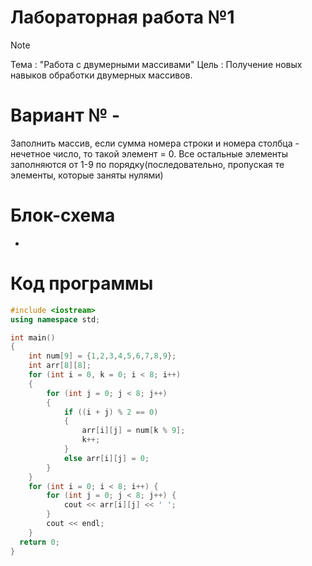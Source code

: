 # Лабораторная работа №1
>[!NOTE]
>Тема : "Работа с двумерными массивами"
>Цель : Получение новых навыков обработки двумерных массивов.
# Вариант № -
Заполнить массив, если сумма номера строки и номера столбца - нечетное число, то такой элемент = 0. Все остальные элементы заполняются от 1-9 по порядку(последовательно, пропуская те элементы, которые заняты нулями)
# Блок-схема
-
# Код программы

```cpp
#include <iostream>
using namespace std;

int main()
{
	int num[9] = {1,2,3,4,5,6,7,8,9};
	int arr[8][8];
	for (int i = 0, k = 0; i < 8; i++)
	{
		for (int j = 0; j < 8; j++)
		{
			if ((i + j) % 2 == 0)
			{
				arr[i][j] = num[k % 9];
				k++;
			}
			else arr[i][j] = 0;
		}
	}
	for (int i = 0; i < 8; i++) {
		for (int j = 0; j < 8; j++) {
			cout << arr[i][j] << ' ';
		}
		cout << endl;
	}
  return 0;			
}
```
